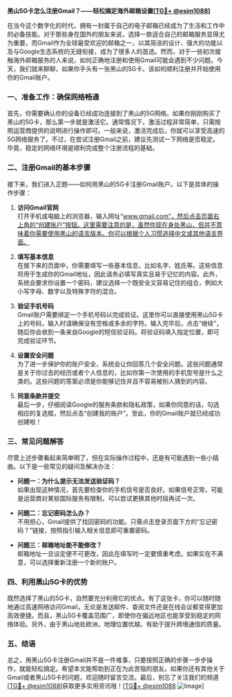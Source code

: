 **黑山5G卡怎么注册Gmail？——轻松搞定海外邮箱设置[[TG💪+ @esim1088](https://t.me/s/esim1088)]**

在当今这个数字化的时代，拥有一封属于自己的电子邮箱已经成为了生活和工作中的必备技能。对于那些身在国外的朋友来说，选择一款适合自己的邮箱服务显得尤为重要。而Gmail作为全球最受欢迎的邮箱之一，以其简洁的设计、强大的功能以及与Google生态系统的无缝衔接，成为了很多人的首选。然而，对于一些初次接触海外邮箱服务的人来说，如何正确地注册和使用Gmail可能会遇到不少问题。今天，我们就来聊聊，如果你手头有一张黑山的5G卡，该如何顺利注册并开始使用你的Gmail账户。

### 一、准备工作：确保网络畅通

首先，你需要确认你的设备已经成功连接到了黑山的5G网络。如果你刚刚购买了黑山的5G卡，那么第一步就是激活它。通常情况下，激活过程非常简单，只需按照运营商提供的说明进行操作即可。一般来说，激活完成后，你就可以享受高速的5G网络服务了。不过，在尝试注册Gmail之前，建议先测试一下网络是否稳定。毕竟，稳定的网络环境是顺利完成整个注册流程的基础。

### 二、注册Gmail的基本步骤

接下来，我们进入正题——如何用黑山的5G卡注册Gmail账户。以下是具体的操作步骤：

1. **访问Gmail官网**  
   打开手机或电脑上的浏览器，输入网址“www.gmail.com”，然后点击页面右上角的“创建账户”按钮。这里需要注意的是，虽然你现在身处黑山，但并不意味着你需要使用黑山的语言版本。你可以根据个人习惯选择中文或其他语言界面。

2. **填写基本信息**  
   在接下来的页面中，你需要填写一些基本信息，比如名字、姓氏等。这些信息将用于生成你的Gmail地址，因此请务必填写真实且易于记忆的内容。此外，系统会要求你设置一个密码，建议选择一个既安全又容易记住的组合，例如大小写字母、数字以及特殊字符的混合。

3. **验证手机号码**  
   Gmail账户需要绑定一个手机号码以完成验证。这里你可以直接使用黑山5G卡上的号码，输入时请确保没有空格或多余的字符。输入完毕后，点击“继续”，随后你会收到一条来自Google的短信验证码。将验证码填入指定位置，即可完成验证环节。

4. **设置安全问题**  
   为了进一步保护你的账户安全，系统会让你回答几个安全问题。这些问题通常是关于你过去的经历或者个人信息的，比如你第一次使用的手机型号是什么之类的。这些问题的答案必须是你能够记住并且不容易被别人猜到的内容。

5. **同意条款并提交**  
   最后一步，仔细阅读Google的服务条款和隐私政策，如果你同意的话，勾选相应的复选框，然后点击“创建我的账户”。至此，你的Gmail账户就已经成功创建啦！

### 三、常见问题解答

尽管上述步骤看起来简单明了，但在实际操作过程中，还是有可能遇到一些小插曲。以下是一些常见的疑问及解决办法：

- **问题一：为什么提示无法发送验证码？**  
  如果出现这种情况，首先要检查你的手机信号是否良好。如果信号正常，可能是运营商对某些国际服务有限制，可以尝试更换其他时段再试一次。

- **问题二：忘记密码怎么办？**  
  不用担心，Gmail提供了找回密码的功能。只需点击登录页面下方的“忘记密码？”链接，按照指引输入相关信息即可重置密码。

- **问题三：邮箱地址能不能修改？**  
  邮箱地址一旦设定便不可更改，因此在填写时一定要慎重考虑。如果实在不满意，可以选择重新注册一个新的账户。

### 四、利用黑山5G卡的优势

既然选择了黑山的5G卡，自然要充分利用它的优点。有了这张卡，你可以随时随地通过高速网络访问Gmail，无论是发送邮件、查阅文件还是在线会议都变得更加高效便捷。而且，黑山5G卡覆盖范围广，即使你在偏远地区也能享受到稳定的网络体验。另外，由于黑山地处欧洲，地理位置优越，有助于提升跨境通信的质量。

### 五、结语

总之，用黑山5G卡注册Gmail并不是一件难事，只要按照正确的步骤一步步操作，就能轻松搞定。希望本文能帮助到正在为此苦恼的朋友。如果你还有其他关于Gmail或者黑山5G卡的问题，欢迎随时留言交流。最后，别忘了关注我们的频道[[TG💪+ @esim1088](https://t.me/s/esim1088)]获取更多实用资讯哦！[[TG💪+ @esim1088](https://t.me/s/esim1088) ![Image](https://i.postimg.cc/4NQfJmqS/Snipaste-2025-05-13-00-14-12.png)]